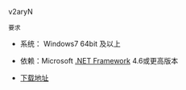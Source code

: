 v2aryN

`要求`
- 系统： Windows7 64bit 及以上
- 依赖：Microsoft [.NET Framework](https://docs.microsoft.com/zh-cn/dotnet/framework/install/guide-for-developers) 4.6或更高版本

- [下载地址](https://github.com/fc-create/windows-v2aryN/releases)
